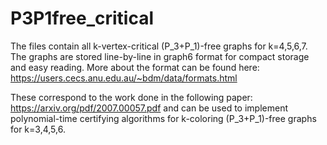 # P3P1free_critical

The files contain all k-vertex-critical (P_3+P_1)-free graphs for k=4,5,6,7. The graphs are stored line-by-line in graph6 format for compact storage and easy reading. More about the format can be found here: https://users.cecs.anu.edu.au/~bdm/data/formats.html

These correspond to the work done in the following paper: https://arxiv.org/pdf/2007.00057.pdf and can be used to implement polynomial-time certifying algorithms for k-coloring (P_3+P_1)-free graphs for k=3,4,5,6. 
